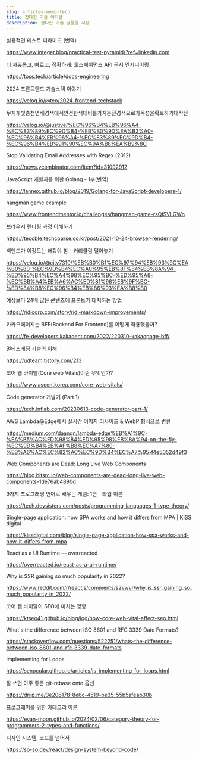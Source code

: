 ```yaml
---
slug: articles-memo-tech
title: 잡다한 기술 아티클
description: 잡다한 기술 글들을 저장
---
```


실용적인 테스트 피라미드 (번역)

https://www.integer.blog/practical-test-pyramid/?ref=linkedin.com

더 자유롭고, 빠르고, 정확하게: 토스페이먼츠 API 문서 엔지니어링

https://toss.tech/article/docs-engineering

2024 프론트엔드 기술스택 이야기

https://velog.io/@teo/2024-frontend-techstack

무지개빛총천연배경색에서안전한색대비를가지는전경색으로가독성을확보하기대작전

https://velog.io/@justive/%EC%96%B4%EB%96%A4-%EC%83%89%EC%9D%B4-%EB%B0%9D%EA%B3%A0-%EC%96%B4%EB%96%A4-%EC%83%89%EC%9D%B4-%EC%96%B4%EB%91%90%EC%9A%B8%EA%B9%8C

Stop Validating Email Addresses with Regex (2012)

https://news.ycombinator.com/item?id=31092912

JavaScript 개발자를 위한 Golang - 1부(번역)

https://lannex.github.io/blog/2019/Golang-for-JavaScript-developers-1/

hangman game example

https://www.frontendmentor.io/challenges/hangman-game-rsQiSVLGWn

브라우저 렌더링 과정 이해하기

https://tecoble.techcourse.co.kr/post/2021-10-24-browser-rendering/

백엔드가 이정도는 해줘야 함 - 커리큘럼 털어놓기

https://velog.io/@city7310/%EB%B0%B1%EC%97%94%EB%93%9C%EA%B0%80-%EC%9D%B4%EC%A0%95%EB%8F%84%EB%8A%94-%ED%95%B4%EC%A4%98%EC%95%BC-%ED%95%A8-%EC%BB%A4%EB%A6%AC%ED%81%98%EB%9F%BC-%ED%84%B8%EC%96%B4%EB%86%93%EA%B8%B0

예상보다 24배 많은 콘텐츠에 프론트가 대처하는 방법

https://ridicorp.com/story/ridi-markdown-improvements/

카카오페이지는 BFF(Backend For Frontend)를 어떻게 적용했을까?

https://fe-developers.kakaoent.com/2022/220310-kakaopage-bff/

멀티스레딩 기술의 이해

https://udteam.tistory.com/213

코어 웹 바이탈(Core web Vitals)이란 무엇인가?

https://www.ascentkorea.com/core-web-vitals/

Code generator 개발기 (Part 1)

https://tech.inflab.com/20230613-code-generator-part-1/

AWS Lambda@Edge에서 실시간 이미지 리사이즈 & WebP 형식으로 변환

https://medium.com/daangn/lambda-edge%EB%A1%9C-%EA%B5%AC%ED%98%84%ED%95%98%EB%8A%94-on-the-fly-%EC%9D%B4%EB%AF%B8%EC%A7%80-%EB%A6%AC%EC%82%AC%EC%9D%B4%EC%A7%95-f4e5052d49f3

Web Components are Dead: Long Live Web Components

https://blog.bitsrc.io/web-components-are-dead-long-live-web-components-1de76ab4890d

9가지 프로그래밍 언어로 배우는 개념: 1편 - 타입 이론

https://tech.devsisters.com/posts/programming-languages-1-type-theory/

Single-page application: how SPA works and how it differs from MPA | KISS digital

https://kissdigital.com/blog/single-page-application-how-spa-works-and-how-it-differs-from-mpa

React as a UI Runtime — overreacted

https://overreacted.io/react-as-a-ui-runtime/

Why is SSR gaining so much popularity in 2022?

https://www.reddit.com/r/reactjs/comments/s2vwvr/why_is_ssr_gaining_so_much_popularity_in_2022/

코어 웹 바이탈이 SEO에 미치는 영향

https://ktseo41.github.io/blog/log/how-core-web-vital-affect-seo.html

What's the difference between ISO 8601 and RFC 3339 Date Formats?

https://stackoverflow.com/questions/522251/whats-the-difference-between-iso-8601-and-rfc-3339-date-formats

Implementing for Loops

https://senocular.github.io/articles/js_implementing_for_loops.html

잘 쓰면 아주 좋은 git-rebase onto 옵션

https://driip.me/3e206178-8e6c-4519-be35-55b5afeab30b

프로그래머를 위한 카테고리 이론

https://evan-moon.github.io/2024/02/06/category-theory-for-programmers-2-types-and-functions/

디자인 시스템, 코드를 넘어서

https://so-so.dev/react/design-system-beyond-code/
